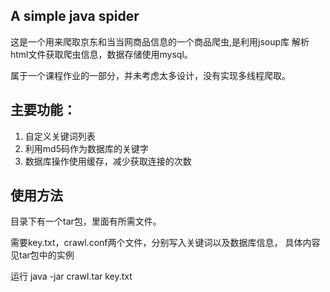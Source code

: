 ## A simple java spider
这是一个用来爬取京东和当当网商品信息的一个商品爬虫,是利用jsoup库
解析html文件获取爬虫信息，数据存储使用mysql。

属于一个课程作业的一部分，并未考虑太多设计，没有实现多线程爬取。

## 主要功能：
1. 自定义关键词列表
2. 利用md5码作为数据库的关键字
3. 数据库操作使用缓存，减少获取连接的次数

## 使用方法
目录下有一个tar包，里面有所需文件。

需要key.txt，crawl.conf两个文件，分别写入关键词以及数据库信息，
具体内容见tar包中的实例

运行
java -jar crawl.tar key.txt
